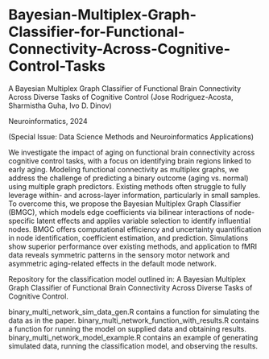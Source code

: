 # Bayesian-Multiplex-Graph-Classifier-for-Functional-Connectivity-Across-Cognitive-Control-Tasks

A Bayesian Multiplex Graph Classifier of Functional Brain Connectivity Across Diverse Tasks of Cognitive Control (Jose Rodriguez-Acosta, Sharmistha Guha, Ivo D. Dinov)

Neuroinformatics, 2024 

(Special Issue: Data Science Methods and Neuroinformatics Applications)

We investigate the impact of aging on functional brain connectivity across cognitive control tasks, with a focus on identifying brain regions linked to early aging. Modeling functional connectivity as multiplex graphs, we address the challenge of predicting a binary outcome (aging vs. normal) using multiple graph predictors. Existing methods often struggle to fully leverage within- and across-layer information, particularly in small samples. To overcome this, we propose the Bayesian Multiplex Graph Classifier (BMGC), which models edge coefficients via bilinear interactions of node-specific latent effects and applies variable selection to identify influential nodes. BMGC offers computational efficiency and uncertainty quantification in node identification, coefficient estimation, and prediction. Simulations show superior performance over existing methods, and application to fMRI data reveals symmetric patterns in the sensory motor network and asymmetric aging-related effects in the default mode network.

Repository for the classification model outlined in: A Bayesian Multiplex Graph Classifier of Functional Brain Connectivity Across Diverse Tasks of Cognitive Control.

binary_multi_network_sim_data_gen.R contains a function for simulating the data as in the paper.
binary_multi_network_function_with_results.R contains a function for running the model on supplied data and obtaining results.
binary_multi_network_model_example.R contains an example of generating simulated data, running the classification model, and observing the results.
